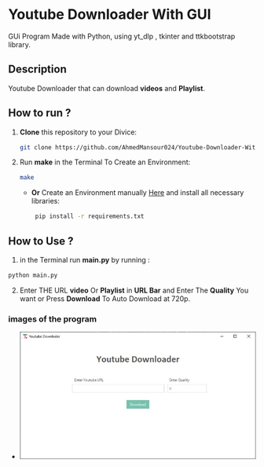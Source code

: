 # Youtube Downloader With GUI

GUi Program Made with Python, using yt_dlp , tkinter and ttkbootstrap library.

## Description

Youtube Downloader that can download **videos** and **Playlist**.

## How to run ?

1. **Clone** this repository to your Divice:

   ```bash
   git clone https://github.com/AhmedMansour024/Youtube-Downloader-With-GUI
   ```

2. Run **make** in the Terminal To Create an Environment:

    ```bash
    make
    ```

     - **Or** Create an Environment manually [Here](INSTALL_venv.md) and install all necessary libraries:

       ```bash
        pip install -r requirements.txt
       ```

## How to Use ?

1. in the Terminal run **main.py** by running :

```bash
python main.py
```

2. Enter THE URL **video** Or **Playlist** in **URL Bar** and Enter The **Quality** You want or Press **Download** To Auto Download at 720p.

### images of the program

- ![image](/images/1.JPG)
